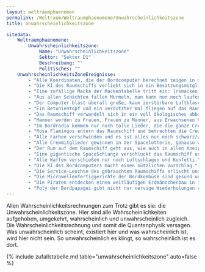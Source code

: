 ```yaml
---
layout: weltraumphaenomen
permalink: /Weltraum/Weltraumphaenomene/Unwahrscheinlichkeitszone
title: Unwahrscheinlichkeitszone

sitedata:
    Weltraumphaenomene:
        Unwahrscheinlichkeitszone:
            Name: "Unwahrscheinlichkeitszone"
            Sektor: "Sektor D1"
            Beschreibung: ""
            Politisches: ""
    UnwahrscheinlichkeitsZoneEreignisse:
        - "Alle Koordinaten, die der Bordcomputer berechnet zeigen in die entgegengesetzte Richtung."
        - "Die KI des Raumschiffs verliebt sich in ein Besatzungsmitglied."
        - "Eine zufällige Macke der Mackentabelle tritt ein: [rsmacken]"
        - "Aus allen Schächten fallen Murmeln, man kann nur noch laufen wenn man 2 Erfolge auf Söldner schafft."
        - "Der Computer bläst überall große, kaum zerstörbare Luftblasen aus."
        - "Ein Betunientopf und ein verdutzter Wal fliegen auf das Raumschiff zu."
        - "Das Raumschiff verwandelt sich in ein voll ökologisches abbaubares Schiff aus Holz und Efeu."
        - "Männer werden zu Frauen, Frauen zu Männer, aus Erwachsenen Kinder und aus Kinder Erwachsene."
        - "Im Bordradio kommen nur noch tolle Lieder, die die ganze Crew abrocken lässt und kein Moderator quatscht dazwischen."
        - "Rosa Flamingos entern das Raumschiff und betrachten die Crew als ihren Nachwuchs."
        - "Alle Farben verschwinden und es ist alles nur noch schwarz/weiß."
        - "Alle Crewmitglieder gewinnen in der Spacelotterie, genauso wie alle anderen Piraten des Universums."
        - "Der Rum auf dem Raumschiff geht aus, wie auch in allen Kneipen im Sektor."
        - "Eine gigantische SpaceSchlange verschluckt das Raumschiff und beginnt es zu verdauen."
        - "Alle Waffen verschießen nur noch Luftschlagen und Konfetti."
        - "Die KI des Bordcomputers macht einen nützlichen Vorschlag."
        - "Die Service-Leuchte des gebrauchten Raumschiffs erlischt und alle Diagnoseläufe berichten von einem tiptop Raumschiff."
        - "Die Microwellenfertiggerichte der Bordkombüse sind gesund und äußerst schmackhaft."
        - "Die Piraten entdecken einen weitläufigen Erdmännchenbau in ihrem Raumschiff, in dem sich viele verloren geglaubte Dinge finden lassen."
        - "Poly der Bordpapagei gibt nicht nur nervige Wiederholungen eines nervigen Satzes wieder, sondern beteiligt sich am aktuellen Diskurs."
---
```


Allen Wahrscheinlichkeitsrechnungen zum Trotz gibt es sie: die Unwahrscheinlichkeitszone. Hier sind alle Wahrscheinlichkeiten aufgehoben, umgekehrt, wahrscheinlich und unwahrscheinlich zugleich. Die Wahrscheinlichkeitsrechnung und somit die Quantenphysik versagen. Was unwahrscheinlich scheint, existiert hier und was wahrscheinlich ist, wird hier nicht sein. So unwahrscheinlich es klingt, so wahrscheinlich ist es dort.

{% include zufallstabelle.md table="unwahrscheinlichkeitszone" auto=false %}
